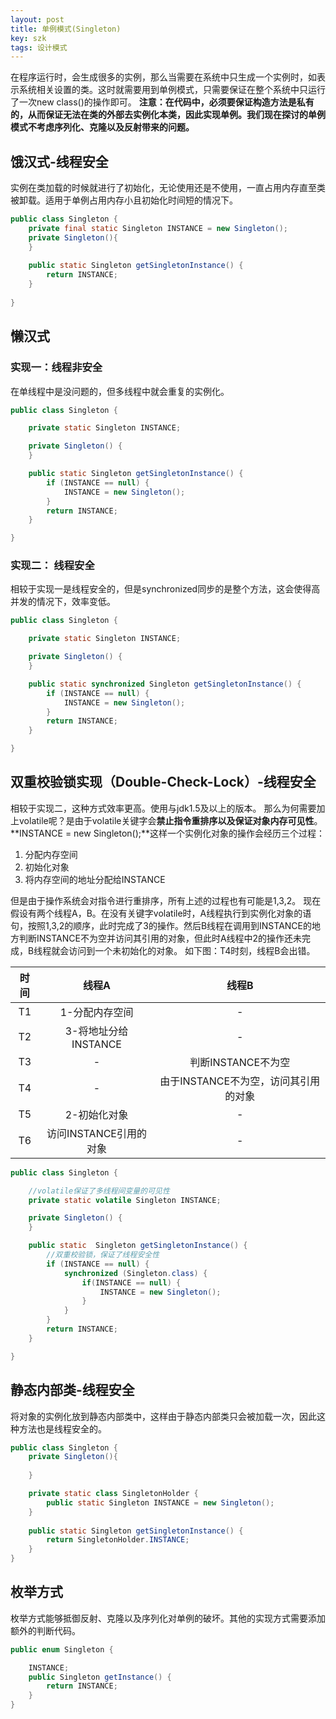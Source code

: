 ```yaml
---
layout: post
title: 单例模式(Singleton)
key: szk
tags: 设计模式
---
```

在程序运行时，会生成很多的实例，那么当需要在系统中只生成一个实例时，如表示系统相关设置的类。这时就需要用到单例模式，只需要保证在整个系统中只运行了一次new class()的操作即可。
**注意：在代码中，必须要保证构造方法是私有的，从而保证无法在类的外部去实例化本类，因此实现单例。我们现在探讨的单例模式不考虑序列化、克隆以及反射带来的问题。**

## 饿汉式-线程安全
实例在类加载的时候就进行了初始化，无论使用还是不使用，一直占用内存直至类被卸载。适用于单例占用内存小且初始化时间短的情况下。
```java
public class Singleton {
	private final static Singleton INSTANCE = new Singleton();
	private Singleton(){
	}
	
	public static Singleton getSingletonInstance() {
		return INSTANCE;
	}
	
}

```
<!--more-->
## 懒汉式
### 实现一：线程非安全
在单线程中是没问题的，但多线程中就会重复的实例化。
```java
public class Singleton {

	private static Singleton INSTANCE;

	private Singleton() {
	}

	public static Singleton getSingletonInstance() {
		if (INSTANCE == null) {
			INSTANCE = new Singleton();
		}
		return INSTANCE;
	}

}
```
### 实现二： 线程安全
相较于实现一是线程安全的，但是synchronized同步的是整个方法，这会使得高并发的情况下，效率变低。
```java
public class Singleton {

	private static Singleton INSTANCE;

	private Singleton() {
	}

	public static synchronized Singleton getSingletonInstance() {
		if (INSTANCE == null) {
			INSTANCE = new Singleton();
		}
		return INSTANCE;
	}

}
```
## 双重校验锁实现（Double-Check-Lock）-线程安全
相较于实现二，这种方式效率更高。使用与jdk1.5及以上的版本。
那么为何需要加上volatile呢？是由于volatile关键字会**禁止指令重排序以及保证对象内存可见性**。
**INSTANCE = new Singleton();**这样一个实例化对象的操作会经历三个过程：
1. 分配内存空间
2. 初始化对象
3. 将内存空间的地址分配给INSTANCE

但是由于操作系统会对指令进行重排序，所有上述的过程也有可能是1,3,2。
现在假设有两个线程A，B。在没有关键字volatile时，A线程执行到实例化对象的语句，按照1,3,2的顺序，此时完成了3的操作。然后B线程在调用到INSTANCE的地方判断INSTANCE不为空并访问其引用的对象，但此时A线程中2的操作还未完成，B线程就会访问到一个未初始化的对象。
如下图：T4时刻，线程B会出错。

| 时间 | 线程A | 线程B |
| :---: | :---: | :---: |
| T1 |1-分配内存空间|  -  |
| T2 |3-将地址分给INSTANCE| - | 
| T3 | -| 判断INSTANCE不为空| 
| T4 | -| 由于INSTANCE不为空，访问其引用的对象|  
| T5 |2-初始化对象|-|  
| T6 |访问INSTANCE引用的对象|-|   


```java
public class Singleton {

	//volatile保证了多线程间变量的可见性
	private static volatile Singleton INSTANCE;

	private Singleton() {
	}

	public static  Singleton getSingletonInstance() {
		//双重校验锁，保证了线程安全性
		if (INSTANCE == null) {
			synchronized (Singleton.class) {
				if(INSTANCE == null) {
					INSTANCE = new Singleton();
				}
			} 
		}
		return INSTANCE;
	}

}
```
## 静态内部类-线程安全
将对象的实例化放到静态内部类中，这样由于静态内部类只会被加载一次，因此这种方法也是线程安全的。
```java
public class Singleton {
	private Singleton(){
		
	}

	private static class SingletonHolder {
		public static Singleton INSTANCE = new Singleton();
	}
	
	public static Singleton getSingletonInstance() {
		return SingletonHolder.INSTANCE;
	}
}
```
## 枚举方式
枚举方式能够抵御反射、克隆以及序列化对单例的破坏。其他的实现方式需要添加额外的判断代码。
```java
public enum Singleton {

	INSTANCE;
	public Singleton getInstance() {
		return INSTANCE;
	}
}

```
